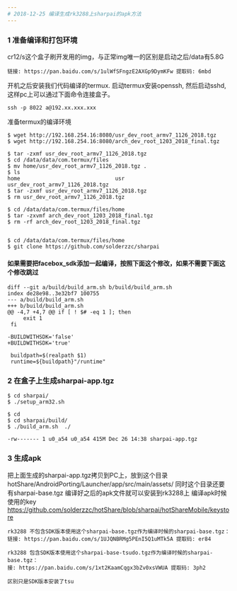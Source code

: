 ```yaml
---
# 2018-12-25 编译生成rk3288上sharpai的apk方法
---
```


### 1 准备编译和打包环境
cr12/s这个盒子刷开发用的img，与正常img唯一的区别是启动之后/data有5.8G
```
链接: https://pan.baidu.com/s/1ulWfSFngzE2AXGp9DymKFw 提取码: 6mbd
```

开机之后安装我们代码编译的termux.
启动termux安装openssh, 然后启动sshd, 这样pc上可以通过下面命令连接盒子。
```
ssh -p 8022 a@192.xx.xxx.xxx
```

准备termux的编译环境
```
$ wget http://192.168.254.16:8080/usr_dev_root_armv7_1126_2018.tgz
$ wget http://192.168.254.16:8080/arch_dev_root_1203_2018_final.tgz

$ tar -zxmf usr_dev_root_armv7_1126_2018.tgz
$ cd /data/data/com.termux/files
$ mv home/usr_dev_root_armv7_1126_2018.tgz .
$ ls
home                              usr                               usr_dev_root_armv7_1126_2018.tgz
$ tar -zxmf usr_dev_root_armv7_1126_2018.tgz
$ rm usr_dev_root_armv7_1126_2018.tgz

$ cd /data/data/com.termux/files/home
$ tar -zxvmf arch_dev_root_1203_2018_final.tgz
$ rm -rf arch_dev_root_1203_2018_final.tgz


$ cd /data/data/com.termux/files/home
$ git clone https://github.com/solderzzc/sharpai
```
#### 如果需要把facebox_sdk添加一起编译，按照下面这个修改，如果不需要下面这个修改跳过
```
diff --git a/build/build_arm.sh b/build/build_arm.sh
index de28e98..3e32bf7 100755
--- a/build/build_arm.sh
+++ b/build/build_arm.sh
@@ -4,7 +4,7 @@ if [ ! $# -eq 1 ]; then
     exit 1
 fi
 
-BUILDWITHSDK='false'
+BUILDWITHSDK='true'
 
 buildpath=$(realpath $1)
 runtime=${buildpath}"/runtime"
```

### 2 在盒子上生成sharpai-app.tgz
```
$ cd sharpai/
$ ./setup_arm32.sh

$ cd
$ cd sharpai/build/
$ ./build_arm.sh  ./

-rw------- 1 u0_a54 u0_a54 415M Dec 26 14:38 sharpai-app.tgz
```

### 3 生成apk
把上面生成的sharpai-app.tgz拷贝到PC上，放到这个目录hotShare/AndroidPorting/Launcher/app/src/main/assets/
同时这个目录还要有sharpai-base.tgz
编译好之后的apk文件就可以安装到rk3288上
编译apk时候使用的key https://github.com/solderzzc/hotShare/blob/sharpai/hotShareMobile/keystore

```
rk3288 不包含SDK版本使用这个sharpai-base.tgz作为编译时候的sharpai-base.tgz：
链接: https://pan.baidu.com/s/1UJQNBRMg5PEnI5Q1uMTk5A 提取码: er84

rk3288 包含SDK版本使用这个sharpai-base-tsudo.tgz作为编译时候的sharpai-base.tgz：
接: https://pan.baidu.com/s/1xt2KaamCqgx3bZv0xsVWUA 提取码: 3ph2

区别只是SDK版本安装了tsu
```
